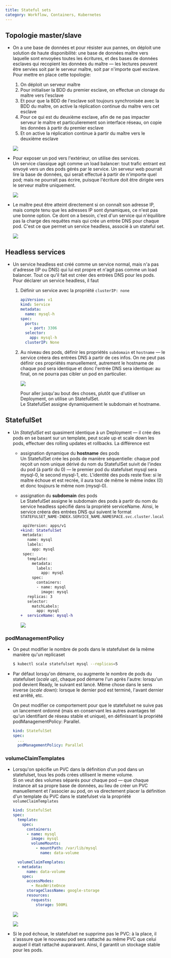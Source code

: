 ```yaml
---
title: Stateful sets
category: Workflow, Containers, Kubernetes
---
```


## Topologie master/slave

* On a une base de données et pour résister aux pannes, on déploit une solution de haute disponibilité: une base de données maître vers laquelle sont envoyées toutes les écritures, et des bases de données esclaves qui recopient les données du maître — les lectures peuvent être servies soit par le serveur maître, soit par n'importe quel esclave. Pour mettre en place cette topologie:

  1. On déploit un serveur maître
  2. Pour initialiser la BDD du premier esclave, on effectue un clonage du maître vers l'esclave
  3. Et pour que la BDD de l'esclave soit toujours synchronisée avec la BDD du maître, on active la réplication continue du maître vers cet esclave 
  4. Pour ce qui est du deuxième esclave, afin de ne pas impacter serveur le maître et particulierement son interface réseau, on copie les données à partir du premier esclave
  5. Et on active la réplication continue à partir du maître vers le deuxième esclave

  ![](https://i.imgur.com/EPVR6fL.png)

* Pour exposer un pod vers l'extérieur, on utilise des services.  
  Un service classique agit comme un load balancer: tout trafic entrant est envoyé vers un des pods gérés par le service. Un serveur web pourrait lire la base de données, qui serait effectué à partir de n'importe quel pod; mais ne pourrait pas écrire, puisque l'écriture doit être dirigée vers le serveur maître uniquement.

  ![](https://i.imgur.com/AV3XGak.png)

* Le maître peut être atteint directement si on connaît son adresse IP, mais compte tenu que les adresses IP sont dynamiques, ce n'est pas une bonne option. Ce dont on a besoin, c'est d'un service qui n'équilibre pas la charge des requêtes mais qui crée un entrée DNS pour chaque pod. C'est ce que permet un service headless, associé à un stateful set.

  ![](https://i.imgur.com/SEVgyRH.png)

## Headless services

* Un service headless est créé comme un service normal, mais n'a pas d'adresse (IP ou DNS) qui lui est propre et n'agit pas comme un load balancer. Tout ce qu'il fait est créer des entrées DNS pour les pods. Pour déclarer un service headless, il faut

  1. Définir un service avec la propriété `clusterIP: none`

      ``` yaml
      apiVersion: v1
      kind: Service
      metadata:
        name: mysql-h
      spec:
        ports:
          - port: 3306
        selector:
          app: mysql-h
        clusterIP: None
      ```

  2. Au niveau des pods, définir les propriétés `subdomain` et `hostname` — le service créera des entrées DNS à partir de ces infos. On ne peut pas définir ces propriétés manuellement, autrement le hostname de chaque pod sera identique et donc l'entrée DNS sera identique: au final, on ne pourra pas cibler un pod en particulier.

     ![](https://i.imgur.com/ipo2pch.png)

     Pour aller jusqu'au bout des choses, plutôt que d'utiliser un Deployment, on utilise un StatefulSet.  
     Le StatefulSet assigne dynamiquement le subdomain et hostname.

## StatefulSet

* Un *StatefulSet* est quasiment identique à un Deployment — il crée des pods en se basant sur un template, peut scale up et scale down les pods, effectuer des rolling updates et rollbacks. La différence est

  - assignation dynamique du **hostname** des pods   
    Un StatefulSet crée les pods de manière séquentielle: chaque pod reçoit un nom unique dérivé du nom du StatefulSet suivit de l'index du pod (à partir du 0) — le premier pod du statefulset mysql sera mysql-0, le second mysql-1, etc.
    L'identité des pods reste fixe: si le maître échoue et est recrée, il aura tout de même le même index (0) et donc toujours le même nom (mysql-0).

  - assignation du **subdomain** des pods  
    Le StatefulSet assigne le subdomain des pods à partir du nom du service headless spécifié dans la propriété serviceName. Ainsi, le service créera des entrées DNS qui suivent le format `STATEFULSET_NAME-INDEX.SERVICE_NAME.NAMESPACE.svc.cluster.local`

    ``` diff
     apiVersion: apps/v1
    +kind: StatefulSet
     metadata:
       name: mysql
       labels:
         app: mysql
     spec:
       template:
         metadata:
           labels:
             app: mysql
         spec:
           containers:
           - name: mysql
             image: mysql
       replicas: 3
       selector:
         matchLabels:
           app: mysql
    +  serviceName: mysql-h
    ```

    ![](https://i.imgur.com/4iKpV0X.png)

### podManagementPolicy

* On peut modifier le nombre de pods dans le statefulset de la même manière qu'un replicaset

  ``` bash
  $ kubectl scale statefulset mysql --replicas=5
  ```

* Par défaut lorsqu'on démarre, ou augmente le nombre de pods du statefulset (*scale up*), chaque pod démarre l'un après l'autre: lorsqu'un pod devient Ready, le suivant est lancé. Même chose dans le sens inverse (*scale down*): lorsque le dernier pod est terminé, l'avant dernier est arrêté, etc.

  On peut modifier ce comportement pour que le statefulset ne suive pas un lancement ordonné (mais en conservant les autres avantages tel qu'un identifiant de réseau stable et unique), en définissant la propriété podManagementPolicy: Parallel.

  ``` yaml
  kind: StatefulSet
  spec:
    ...
    podManagementPolicy: Parallel
  ```

### volumeClaimTemplates

* Lorsqu'on spécifie un PVC dans la définition d'un pod dans un statefulset, tous les pods crées utilisent le meme volume.  
  Si on veut des volumes séparés pour chaque pod — que chaque instance ait sa propre base de données, au lieu de créer un PVC manuellement et l'associer au pod, on va directement placer la définition d'un template du PVC dans le statefulset via la propriété `volumeClaimTemplates`

  ``` yaml
  kind: StatefulSet
  spec:
    template:
      spec:
        containers:
        - name: mysql
          image: mysql
          volumeMounts:
            - mountPath: /var/lib/mysql
              name: data-volume

    volumeClaimTemplates:
    - metadata:
        name: data-volume
      spec:
        accessModes:
          - ReadWriteOnce
        storageClassName: google-storage
        resources:
          requests:
            storage: 500Mi
  ```

  ![](https://i.imgur.com/fDUm5aGl.png)

  ![](https://i.imgur.com/N2S9HHsl.png)

* Si le pod échoue, le statefulset ne supprime pas le PVC: à la place, il s'asssure que le nouveau pod sera rattaché au même PVC que celui auquel il était rattaché auparavant. Ainsi, il garantit un stockage stable pour les pods.